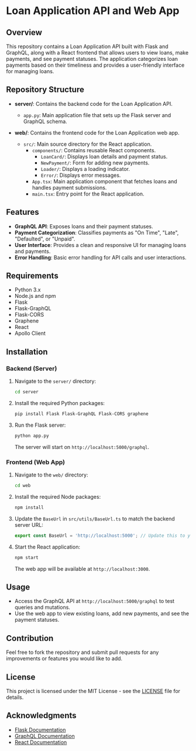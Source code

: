 # Loan Application API and Web App

## Overview

This repository contains a Loan Application API built with Flask and GraphQL, along with a React frontend that allows users to view loans, make payments, and see payment statuses. The application categorizes loan payments based on their timeliness and provides a user-friendly interface for managing loans.

## Repository Structure

- **server/**: Contains the backend code for the Loan Application API.
  - `app.py`: Main application file that sets up the Flask server and GraphQL schema.
  
- **web/**: Contains the frontend code for the Loan Application web app.
  - `src/`: Main source directory for the React application.
    - `components/`: Contains reusable React components.
      - `LoanCard/`: Displays loan details and payment status.
      - `NewPayment/`: Form for adding new payments.
      - `Loader/`: Displays a loading indicator.
      - `Error/`: Displays error messages.
    - `App.tsx`: Main application component that fetches loans and handles payment submissions.
    - `main.tsx`: Entry point for the React application.

## Features

- **GraphQL API**: Exposes loans and their payment statuses.
- **Payment Categorization**: Classifies payments as "On Time", "Late", "Defaulted", or "Unpaid".
- **User Interface**: Provides a clean and responsive UI for managing loans and payments.
- **Error Handling**: Basic error handling for API calls and user interactions.

## Requirements

- Python 3.x
- Node.js and npm
- Flask
- Flask-GraphQL
- Flask-CORS
- Graphene
- React
- Apollo Client

## Installation

### Backend (Server)

1. Navigate to the `server/` directory:
   ```bash
   cd server
   ```

2. Install the required Python packages:
   ```bash
   pip install Flask Flask-GraphQL Flask-CORS graphene
   ```

3. Run the Flask server:
   ```bash
   python app.py
   ```

   The server will start on `http://localhost:5000/graphql`.

### Frontend (Web App)

1. Navigate to the `web/` directory:
   ```bash
   cd web
   ```

2. Install the required Node packages:
   ```bash
   npm install
   ```

3. Update the `BaseUrl` in `src/utils/BaseUrl.ts` to match the backend server URL:
   ```typescript
   export const BaseUrl = 'http://localhost:5000'; // Update this to your backend server URL
   ```

4. Start the React application:
   ```bash
   npm start
   ```

   The web app will be available at `http://localhost:3000`.

## Usage

- Access the GraphQL API at `http://localhost:5000/graphql` to test queries and mutations.
- Use the web app to view existing loans, add new payments, and see the payment statuses.

## Contribution

Feel free to fork the repository and submit pull requests for any improvements or features you would like to add.

## License

This project is licensed under the MIT License - see the [LICENSE](LICENSE) file for details.

## Acknowledgments

- [Flask Documentation](https://flask.palletsprojects.com/)
- [GraphQL Documentation](https://graphql.org/learn/)
- [React Documentation](https://reactjs.org/docs/getting-started.html)